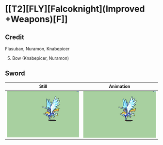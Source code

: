 # [\[T2\]\[FLY\]\[Falcoknight\]\(Improved +Weapons\)\[F\]]

## Credit

Flasuban, Nuramon, Knabepicer

5. Bow (Knabepicer, Nuramon)
	
## Sword

| Still | Animation |
| :---: | :-------: |
| ![Sword still](./Sword_000.png) | ![Sword animation](./Sword.gif) |
